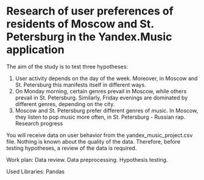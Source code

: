 # Research of user preferences of residents of Moscow and St. Petersburg in the Yandex.Music application
The aim of the study is to test three hypotheses:

1. User activity depends on the day of the week. Moreover, in Moscow and St. Petersburg this manifests itself in different ways.
2. On Monday morning, certain genres prevail in Moscow, while others prevail in St. Petersburg. Similarly, Friday evenings are dominated by different genres, depending on the city.
3. Moscow and St. Petersburg prefer different genres of music. In Moscow, they listen to pop music more often, in St. Petersburg - Russian rap.
Research progress

You will receive data on user behavior from the yandex_music_project.csv file. Nothing is known about the quality of the data. Therefore, before testing hypotheses, a review of the data is required.

Work plan:
Data review.
Data preprocessing.
Hypothesis testing.

Used Libraries: Pandas
